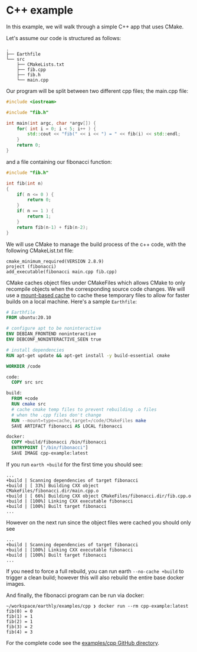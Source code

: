 # C++ example

In this example, we will walk through a simple C++ app that uses CMake.

Let's assume our code is structured as follows:
```
.
├── Earthfile
└── src
    ├── CMakeLists.txt
    ├── fib.cpp
    ├── fib.h
    └── main.cpp
```

Our program will be split between two different cpp files; the main.cpp file:

```C++
#include <iostream>

#include "fib.h"

int main(int argc, char *argv[]) {
	for( int i = 0; i < 5; i++ ) {
		std::cout << "fib(" << i << ") = " << fib(i) << std::endl;
	}
	return 0;
}
```

and a file containing our fibonacci function:

```C++
#include "fib.h"

int fib(int n)
{
	if( n <= 0 ) {
		return 0;
	}
	if( n == 1 ) {
		return 1;
	}
	return fib(n-1) + fib(n-2);
}
```

We will use CMake to manage the build process of the c++ code, with the following CMakeList.txt file:

```
cmake_minimum_required(VERSION 2.8.9)
project (fibonacci)
add_executable(fibonacci main.cpp fib.cpp)
```

CMake caches object files under CMakeFiles which allows CMake to only recompile objects when the corresponding
source code changes. We will use a [mount-based cache](../guides/advanced-caching.md) to cache these temporary
files to allow for faster builds on a local machine. Here's a sample `Earthfile`:

```Dockerfile
# Earthfile
FROM ubuntu:20.10

# configure apt to be noninteractive
ENV DEBIAN_FRONTEND noninteractive
ENV DEBCONF_NONINTERACTIVE_SEEN true

# install dependencies
RUN apt-get update && apt-get install -y build-essential cmake

WORKDIR /code

code:
  COPY src src

build:
  FROM +code
  RUN cmake src
  # cache cmake temp files to prevent rebuilding .o files
  # when the .cpp files don't change
  RUN --mount=type=cache,target=/code/CMakeFiles make
  SAVE ARTIFACT fibonacci AS LOCAL fibonacci

docker:
  COPY +build/fibonacci /bin/fibonacci
  ENTRYPOINT ["/bin/fibonacci"]
  SAVE IMAGE cpp-example:latest
```

If you run `earth +build` for the first time you should see:

```
...
+build | Scanning dependencies of target fibonacci
+build | [ 33%] Building CXX object CMakeFiles/fibonacci.dir/main.cpp.o
+build | [ 66%] Building CXX object CMakeFiles/fibonacci.dir/fib.cpp.o
+build | [100%] Linking CXX executable fibonacci
+build | [100%] Built target fibonacci
...
```

However on the next run since the object files were cached you should only see

```
...
+build | Scanning dependencies of target fibonacci
+build | [100%] Linking CXX executable fibonacci
+build | [100%] Built target fibonacci
...
```

If you need to force a full rebuild, you can run earth `--no-cache +build` to trigger a clean build; however
this will also rebuild the entire base docker images.

And finally, the fibonacci program can be run via docker:

```
~/workspace/earthly/examples/cpp ❯ docker run --rm cpp-example:latest
fib(0) = 0
fib(1) = 1
fib(2) = 1
fib(3) = 2
fib(4) = 3
```

For the complete code see the [examples/cpp GitHub directory](https://github.com/earthly/earthly/tree/master/examples/cpp).

